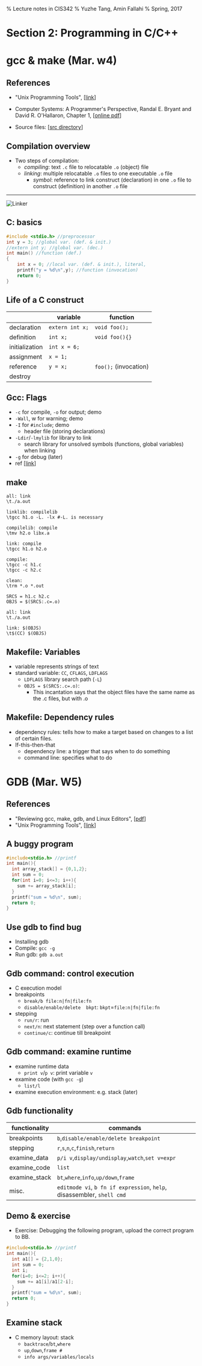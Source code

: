 % Lecture notes in CIS342 
% Yuzhe Tang, Amin Fallahi
% Spring, 2017

Section 2: Programming in C/C++ 
===

gcc & make (Mar. w4)
===

References
---

- "Unix Programming Tools", [[link](http://cslibrary.stanford.edu/107/UnixProgrammingTools.pdf)]
- Computer Systems: A Programmer's Perspective, Randal E. Bryant and David R. O'Hallaron, Chapter 1, [[online pdf](http://csapp.cs.cmu.edu/2e/ch1-preview.pdf)]

- Source files: [[src directory](./marw4)]

Compilation overview
---

- Two steps of compilation:
    - *compiling*: text `.c` file to  relocatable `.o` (object) file
    - *linking*: multiple relocatable `.o` files to one executable `.o` file
        - *symbol*: reference to link construct (declaration) in one `.o` file to construct (definition) in another `.o` file

---

![Linker](./images/link.png)

<!--
![Linker](/Users/tristartom/workspace/teaching/cis342/cis342/images/link.png)
-->


C: basics
---

```c
#include <stdio.h> //preprocessor
int y = 3; //global var. (def. & init.)
//extern int y; //global var. (dec.)
int main() //function (def.)
{
    int x = 0; //local var. (def. & init.), literal, 
    printf("y = %d\n",y); //function (invocation)
    return 0;
}
```

Life of a C construct
---

| | variable | function 
| --- | --- | --- |
| declaration | `extern int x;` | `void foo();`
| definition | `int x;` | `void foo(){}`
| initialization | `int x = 6;`
| assignment | `x = 1;`
| reference | `y = x;` | `foo();` (invocation)
| destroy

Gcc: Flags
---

- `-c` for compile, `-o` for output; demo
- `-Wall`, w for warning; demo 
- `-I` for `#include`; demo
    - header file (storing declarations)
- `-Ldir`/`-lmylib` for library to link
    - search library for unsolved symbols (functions, global variables) when linking
- `-g` for debug (later)
- ref [[link](https://gcc.gnu.org/onlinedocs/gcc/Option-Summary.html#Option-Summary)]

<!-- 

Advanced topics on GCC
---

Compiler process

| compilation step | | main flag | secondary flags |
| --- | --- | ---  | --- |
| preprocessor | `.c`->`.i` | | `-I./includes` (rpath) 
| compiling | `.i`->`.o` | `gcc -c` |
| assembler | `.s`->`.o`(relocatable) | `gcc -s` |
| linker | `.o`(relocatable),`.a`->`.o`(executable) | (no flag) | `-L. -lx`, `-Wl,` |
 
* `-Wl,option` Pass `option` to the linker. For example, `-Wl,-Map,output.map` passes `-Map output.map` to the linker.
- `-L`
    - gcc flag `-L/home/lib` is equal to environment var `export LIBRARY_PATH=/home/lib`
- `gcc A B`: it compiles B first then A.

-->

make
---

```
all: link
\t./a.out

linklib: compilelib
\tgcc h1.o -L. -lx #-L. is necessary

compilelib: compile
\tmv h2.o libx.a

link: compile 
\tgcc h1.o h2.o

compile:
\tgcc -c h1.c
\tgcc -c h2.c

clean:
\trm *.o *.out
```

```
SRCS = h1.c h2.c
OBJS = $(SRCS:.c=.o)

all: link
\t./a.out

link: $(OBJS)
\t$(CC) $(OBJS)
```

Makefile: Variables
---

- variable represents strings of text
- standard variable: `CC`, `CFLAGS`, `LDFLAGS`
    - `LDFLAGS` library search path (`-L`)
    - `OBJS = $(SRCS:.c=.o)`: 
        - This incantation says that the object files  have the same name as the .c files, but with .o

Makefile: Dependency rules
---

- dependency rules: tells how to make a target based on changes to a list of certain files.
- If-this-then-that
    - dependency line: a trigger that says when to do something
    - command line: specifies what to do
    
<!-- 

Homework 4 - 2
---

1. In your ubuntu, open course website (https://github.com/syracuse-fullstacksecurity/cis342) (e.g. using Firefox) and hit the green "Clone or download" button to download all the files into a .zip file. Extract the zip file and cd into "marw4" directory. Type command "make"  to build and execute binary "a.out". Type command "ls" to list all files. Then type command "make clean" and command "ls" to show object files (with extension ".o") are gone. Submit a screenshot of your terminal.

2. We use the following command to compile `h2.c` as a library: `gcc -c h2.c -o liby.a`. Edit the file named "makefile" and add a new rule about the command. You may use `compilelib` as its label. And then type "make compilelib" to compile `h2.c` as a library. Submit the screenshot.

3. We can compile `h1.c` and link it to the library we just created using command `gcc -o a.out h1.c -L. -ly`. Add this command to the makefile with a new rule named `liblink`. What argument do you provide to "make" so that it can link the library liby. Provide a screenshot of making the program.

Advanced Makefile
---

```
source1:
source2:
xxx: source1 source2
	@echo $^ #source1 source2
	@echo $@ #xxx
	@echo $< #source1
```

```
PWD = $(shell pwd) #variable assigned by shell command
```

-->


GDB (Mar. W5)
===

References
---

- "Reviewing gcc, make, gdb, and Linux Editors", [[pdf](https://courses.cs.washington.edu/courses/cse333/11sp/sections/section01.pdf)]
- "Unix Programming Tools", [[link](http://cslibrary.stanford.edu/107/UnixProgrammingTools.pdf)]

A buggy program
---

```c
#include<stdio.h> //printf
int main(){
  int array_stack[] = {0,1,2};
  int sum = 0;
  for(int i=0; i<=3; i++){
    sum += array_stack[i];
  }
  printf("sum = %d\n", sum);
  return 0;
}
```

Use gdb to find bug
---

- Installing gdb
- Compile: `gcc -g`
- Run gdb: `gdb a.out`

Gdb command: control execution
---

- C execution model
- breakpoints
    - `break/b file:n|fn|file:fn`
    - `disable/enable/delete  bkpt`: `bkpt`=`file:n|fn|file:fn`
- stepping
    - `run/r`: run
    - `next/n`: next statement (step over a function call)
    - `continue/c`: continue till breakpoint

Gdb command: examine runtime
---

- examine runtime data
    - `print v`/`p v`: print variable `v`
- examine code (with `gcc -g`)
    - `list/l`
- examine execution environment: e.g. stack (later)

Gdb functionality
---

| functionality | commands |
| --- | --- |
| breakpoints | `b`,`disable/enable/delete breakpoint`
| stepping | `r`,`s`,`n`,`c`,`finish`,`return`
| examine_data | `p/i v`,`display/undisplay`,`watch`,`set v=expr`
| examine_code | `list`
| examine_stack | `bt`,`where`,`info`,`up/down`,`frame`
| misc. | `editmode vi`, `b fn if expression`, `help`, disassembler, `shell cmd` 

Demo & exercise
---

- Exercise: Debugging the following program, upload the correct program to BB.

```c
#include<stdio.h> //printf
int main(){
  int a1[] = {2,1,0};
  int sum = 0;
  int i;
  for(i=0; i<=2; i++){
    sum += a1[i]/a1[2-i];
  }
  printf("sum = %d\n", sum);
  return 0;
}
```

Examine stack
---

- C memory layout: stack
    - `backtrace`/`bt`,`where`
    - `up`,`down`,`frame #`
    - `info args/variables/locals`

<!--

gdb
---

- context, runtime information
    - register 
    - memory (virtual)

Advanced gdb commands
---

```
info proc mappings #print mem layout
info registers #print all register values
```

```
p/x var #print var in hex form
```

```
# Capturing printout before crash
./a.out > printout
...
call fflush(0)
```

C memory layout
---

```
   +--------------------+  
   |kernel              |
   +--------------------+  +
   |.text      (binary) |  |
   +--------------------+  fixed size
   |data       (const)  |  |
   +--------------------+  +
   |heap       (malloc) |  |
   +--------------------+  +
   |shared lib (binary) |  |
   +--------------------+  dynamic sized
   |user stack (local)  |  |
   +--------------------+  +
```

---

```c
#include<stdio.h> //printf
#include<stdlib.h> //malloc
//int array_data[] = {0,1,2};
int main(){
  int array_stack[] = {0,1,2};
  //int * array_heap = (int *)malloc(sizeof(int)*3);
  //array_heap[0] = 1;array_heap[1] = 2;array_heap[2] = 3;
  int sum = 0;
  int i;
  for(i=0; i<=3; i++){
    sum += array_stack[i];
  }
  printf("sum = %d\n", sum);
  return 0;
}
```



GDB Homework
---

- This problem is about using gdb to reverse-engineer your binary. Download a binary compiled with `-g` (gdbhw/pin.out) from the course website. Do the following: 1. `gdb pin.out` to load pin.out in gdb, 2. `b main` to set breakpoints at function main(), 3. `run`, 4. at breakpoint, inspect the codeline through gdb printout, and type `next` to continue the program execution by moving just one step forward. Step 4 is repeated until the the end. Then collect all the gdb printout of codelines, to reconstruct the original C program file. Submit the reconstructed C program.
- Which GDB command produces a stack trace of the function calls? a) trace b) backtrace c) forwardtrace d) none of the mentioned
- While debugging with GDB: a) variables can be printed out b) variables can be modified c) both (a) and (b) d) none of the mentioned
- In the following program, at breakpoint line 3, when you type "p x", what value will be printed out? At breakpoint line 6, when you type "p x", what value will be printed out?

1   void foo1(void){
2      int x = 1;
3      int y = 2;
4   }
5   void foo2(void){
6      int x = 3;
7      int y = 2;
8   }
9   int main(){
10      foo1();
11      foo2();
12      return 0;
13  }

- The following program contains a bug. Use gdb to identify the buggy codeline, and submit the line number. Hint: you can use the same technique in problems above (i.e. `break main` in gdb).

1  #include<string.h>
2  int main(void)
3  {
4      char *s = "A";
5      int x = 5;
6      *s = 'B';
7  }


->
<!--

Section 2: C Programming Language
===

Program structure
---

- Demo:
    - 

```c
#include <stdio.h>
int main()
{
    printf( "Hello World!\n" );
    return 0;
}
```

    - Compiling using GCC: ``gcc hello.c``
    - Using variables: ``int a;``
    - Printing an integer variable: ``printf("%d",a);``
    - Getting integer input from user: ``scanf("%d",&a);`` 
    - Assigning value to a variable: ``a=2017;``

- Exercise:
    - Write a program to get 2 integers from the user and print the sum of them
    - Try printing integers and text together: ``int a; a=2017; printf("March %d",a);``
    - Try ``a++;``, ``a*=5;``
    - Write a program to swap the value of two integer variables
    
Conditional Statements
---

- Demo:
```c
#include <stdio.h>	

int main()
{
    int age;
    printf( "Please enter your age" );
    scanf( "%d", &age );
    if ( age &lt; 100 ) {
        printf ("You are pretty young!\n" );
    }
    else if ( age == 100 ) {
        printf( "You are old\n" );       
    }
    else {
        printf( "You are really old\n" );
    }
  return 0;
}
```
- Exercise:
    - Write a program that gets an integer from user and prints "odd" or "even" based on the input.

Loops
---

- Demo:
```c
#include <stdio.h>

int main()
{
    int i;
    for ( i = 0; i &lt; 10; i++ ) {
        printf( "%d\n", i );
    }
    return 0;
}
```

```c
#include <stdio.h>

int main()
{ 
  int i = 0;
  while ( i < 10 ) {
      printf( "%d\n", x );
      x++;
  }
  return 0;
}
```

- Exercise:
    - Write a program that gets an integer from user and checks if it is a prime number or not
    - Write a progeam that prints all the prime numbers between 2 to 10000

Functions
---

- Demo:
```c
#include <stdio.h>

int power ( int x, int y );

int main()
{
    printf("%d",power(2,11));
}

int power (int x, int y)
{
  int i,out=1;
  for (i=0; i&lt;y; i++)
    out*=x;
  return out;
}
```
- Exercise:
    - Write a function that gets n as the input and calculates nth number in fibonacci sequence.
    - Write a function that gets n as the input and returns 1 if it is a prime number and returns 0 if it is not.

Arrays
---

- Demo:
```c
#include <stdio.h>

int main()
{
	int i,fib[10];
	fib[0]=1;
	fib[1]=1;
	for (i=2; i<10; i++)
		fib[i]=fib[i-1]+fib[i-2];
	for (i=0; i<10; i++)		
		printf("%d\n",fib[i]);
}
```

- Exercise:
    - Write a program to get an array with 10 integers from user and sort the array.




-->
